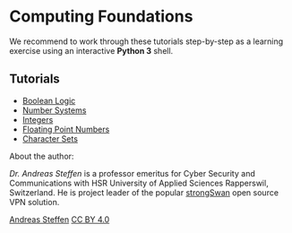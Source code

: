 # Computing Foundations

We recommend to work through these tutorials step-by-step as a learning exercise using an interactive **Python 3** shell.

## Tutorials

* [Boolean Logic](Boolean_Logic.md)
* [Number Systems](Number_Systems.md)
* [Integers](Integers.md)
* [Floating Point Numbers](Floating_Point_Numbers.md)
* [Character Sets](Character_Sets.md)

About the author:

*Dr. Andreas Steffen* is a professor emeritus for Cyber Security and Communications with HSR University of Applied Sciences Rapperswil, Switzerland. He is project leader of the popular [strongSwan][SS] open source VPN solution.

[Andreas Steffen][AS] [CC BY 4.0][CC]

[AS]: mailto:andreas.steffen@strongsec.net
[CC]: http://creativecommons.org/licenses/by/4.0/
[SS]: https://www.strongswan.org
